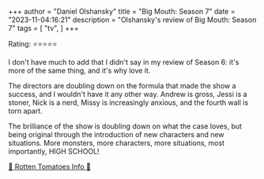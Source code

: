 +++
author = "Daniel Olshansky"
title = "Big Mouth: Season 7"
date = "2023-11-04:16:21"
description = "Olshansky's review of Big Mouth: Season 7"
tags = [
    "tv",
]
+++

Rating: ⭐⭐⭐⭐⭐

I don't have much to add that I didn't say in my review of Season 6: it's more of the same thing, and it's why love it.

The directors are doubling down on the formula that made the show a success, and I wouldn't have it any other way. Andrew is gross, Jessi is a stoner, Nick is a nerd, Missy is increasingly anxious, and the fourth wall is torn apart.

The brilliance of the show is doubling down on what the case loves, but being original through the introduction of new characters and new situations. More monsters, more characters, more situations, most importantly, HIGH SCHOOL!

[🍅 Rotten Tomatoes Info 🍅](https://www.rottentomatoes.com/tv/big_mouth/s07)
